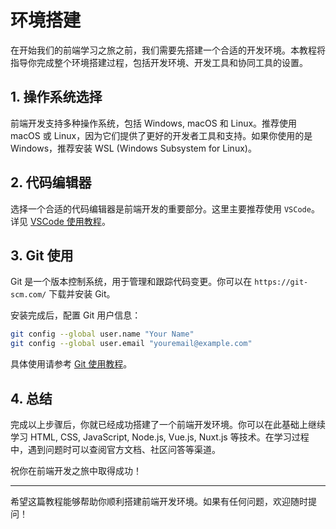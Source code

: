 # 环境搭建

在开始我们的前端学习之旅之前，我们需要先搭建一个合适的开发环境。本教程将指导你完成整个环境搭建过程，包括开发环境、开发工具和协同工具的设置。

## 1. 操作系统选择

前端开发支持多种操作系统，包括 Windows, macOS 和 Linux。推荐使用 macOS 或 Linux，因为它们提供了更好的开发者工具和支持。如果你使用的是 Windows，推荐安装 WSL (Windows Subsystem for Linux)。

## 2. 代码编辑器

选择一个合适的代码编辑器是前端开发的重要部分。这里主要推荐使用 `VSCode`。详见 [VSCode 使用教程](/post/02.前端学习/02.开发准备/02.VSCode%20使用教程.html)。

## 3. Git 使用

Git 是一个版本控制系统，用于管理和跟踪代码变更。你可以在 `https://git-scm.com/` 下载并安装 Git。

安装完成后，配置 Git 用户信息：

```bash
git config --global user.name "Your Name"
git config --global user.email "youremail@example.com"
```

具体使用请参考 [Git 使用教程](/post/02.前端学习/02.开发准备/03.Git%20安装和使用教程.html)。

## 4. 总结

完成以上步骤后，你就已经成功搭建了一个前端开发环境。你可以在此基础上继续学习 HTML, CSS, JavaScript, Node.js, Vue.js, Nuxt.js 等技术。在学习过程中，遇到问题时可以查阅官方文档、社区问答等渠道。

祝你在前端开发之旅中取得成功！

---

希望这篇教程能够帮助你顺利搭建前端开发环境。如果有任何问题，欢迎随时提问！
